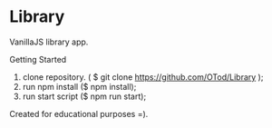 # Library
VanillaJS library app.

Getting Started
1. clone repository. ( $ git clone https://github.com/OTod/Library );
2. run npm install ($ npm install);
3. run start script ($ npm run start);

Created for educational purposes =).
